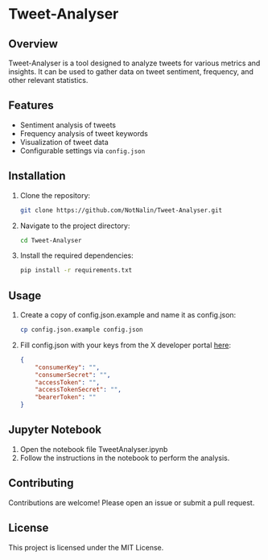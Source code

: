 # Tweet-Analyser

## Overview
Tweet-Analyser is a tool designed to analyze tweets for various metrics and insights. It can be used to gather data on tweet sentiment, frequency, and other relevant statistics.

## Features
- Sentiment analysis of tweets
- Frequency analysis of tweet keywords
- Visualization of tweet data
- Configurable settings via `config.json`

## Installation
1. Clone the repository:
    ```sh
    git clone https://github.com/NotNalin/Tweet-Analyser.git
    ```
2. Navigate to the project directory:
    ```sh
    cd Tweet-Analyser
    ```
3. Install the required dependencies:
    ```sh
    pip install -r requirements.txt
    ```

## Usage
1. Create a copy of config.json.example and name it as config.json:
    ```sh
    cp config.json.example config.json
    ```
2. Fill config.json with your keys from the X developer portal [here](https://developer.x.com/en):
    ```json
    {
        "consumerKey": "",
        "consumerSecret": "",
        "accessToken": "",
        "accessTokenSecret": "",
        "bearerToken": ""
    }
    ```

## Jupyter Notebook
1. Open the notebook file TweetAnalyser.ipynb
2. Follow the instructions in the notebook to perform the analysis.

## Contributing
Contributions are welcome! Please open an issue or submit a pull request.

## License
This project is licensed under the MIT License.